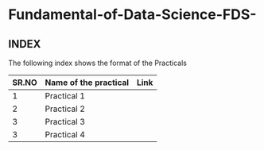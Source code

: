 # Fundamental-of-Data-Science-FDS-


## INDEX

The following index shows the format of the Practicals

| SR.NO | Name of the practical |Link|
| ------ | ------ | ------ |
| 1 | Practical 1  |
| 2 | Practical 2  |
| 3 | Practical 3  |
| 3 | Practical 4  |
